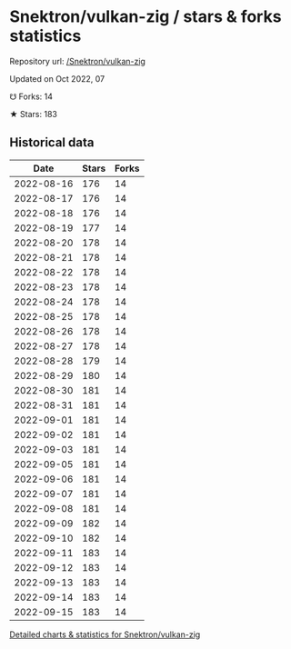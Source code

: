 # Snektron/vulkan-zig / stars & forks statistics

Repository url: [/Snektron/vulkan-zig](https://github.com/Snektron/vulkan-zig)

Updated on Oct 2022, 07

☋ Forks: 14

★ Stars: 183

## Historical data
| Date | Stars | Forks |
|------|-------|-------|
| 2022-08-16 | 176 | 14 | 
| 2022-08-17 | 176 | 14 | 
| 2022-08-18 | 176 | 14 | 
| 2022-08-19 | 177 | 14 | 
| 2022-08-20 | 178 | 14 | 
| 2022-08-21 | 178 | 14 | 
| 2022-08-22 | 178 | 14 | 
| 2022-08-23 | 178 | 14 | 
| 2022-08-24 | 178 | 14 | 
| 2022-08-25 | 178 | 14 | 
| 2022-08-26 | 178 | 14 | 
| 2022-08-27 | 178 | 14 | 
| 2022-08-28 | 179 | 14 | 
| 2022-08-29 | 180 | 14 | 
| 2022-08-30 | 181 | 14 | 
| 2022-08-31 | 181 | 14 | 
| 2022-09-01 | 181 | 14 | 
| 2022-09-02 | 181 | 14 | 
| 2022-09-03 | 181 | 14 | 
| 2022-09-05 | 181 | 14 | 
| 2022-09-06 | 181 | 14 | 
| 2022-09-07 | 181 | 14 | 
| 2022-09-08 | 181 | 14 | 
| 2022-09-09 | 182 | 14 | 
| 2022-09-10 | 182 | 14 | 
| 2022-09-11 | 183 | 14 | 
| 2022-09-12 | 183 | 14 | 
| 2022-09-13 | 183 | 14 | 
| 2022-09-14 | 183 | 14 | 
| 2022-09-15 | 183 | 14 | 


[Detailed charts & statistics for Snektron/vulkan-zig](https://reviewgithub.com/rep/Snektron/vulkan-zig)
